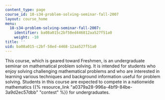 ```yaml
---
content_type: page
course_id: 18-s34-problem-solving-seminar-fall-2007
layout: course_home
menu:
  18-s34-problem-solving-seminar-fall-2007:
    identifier: ba08a015c2bf58ed446812aa527f51a0
    weight: -10
title: ''
uid: ba08a015-c2bf-58ed-4468-12aa527f51a0
---
```

This course, which is geared toward Freshmen, is an undergraduate seminar on mathematical problem solving. It is intended for students who enjoy solving challenging mathematical problems and who are interested in learning various techniques and background information useful for problem solving. Students in this course are expected to compete in a nationwide mathematics {{% resource_link "a0379a28-996a-4bf9-84be-3a9d2ec57dbb" "contest" %}} for undergraduates.
